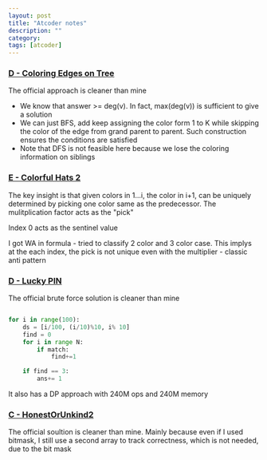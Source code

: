 ```yaml
---
layout: post
title: "Atcoder notes"
description: ""
category: 
tags: [atcoder]
---
```


### [D - Coloring Edges on Tree](https://atcoder.jp/contests/abc146/tasks/abc146_d)

The official approach is cleaner than mine

* We know that answer >= deg(v). In fact, max(deg(v)) is sufficient to give a solution 
* We can just BFS, add keep assigning the color form 1 to K while skipping the color of the edge from grand parent to parent. Such construction ensures the conditions are satisfied
* Note that DFS is not feasible here because we lose the coloring information on siblings

### [E - Colorful Hats 2](https://atcoder.jp/contests/sumitrust2019/tasks/sumitb2019_e)


The key insight is that given colors in 1...i, the color in i+1, can be uniquely determined by picking one color same as the predecessor. The mulitplication factor acts as the "pick"

Index 0 acts as the sentinel value

I got WA in formula - tried to classify 2 color and 3 color case. This implys at the each index, the pick is not unique even with the multiplier - classic anti pattern


### [D - Lucky PIN](https://atcoder.jp/contests/sumitrust2019/tasks/sumitb2019_d)

The official brute force solution is cleaner than mine

```python

for i in range(100):
	ds = [i/100, (i/10)%10, i% 10]
	find = 0 
	for i in range N:
		if match:
			find+=1

	if find == 3:
		ans+= 1

```

It also has a DP approach with 240M ops and 240M memory


### [C - HonestOrUnkind2](https://atcoder.jp/contests/abc147/tasks/abc147_c)

The official soultion is cleaner than mine. Mainly because even if I used bitmask, I still use a second array to track correctness, which is not needed, due to the bit mask
